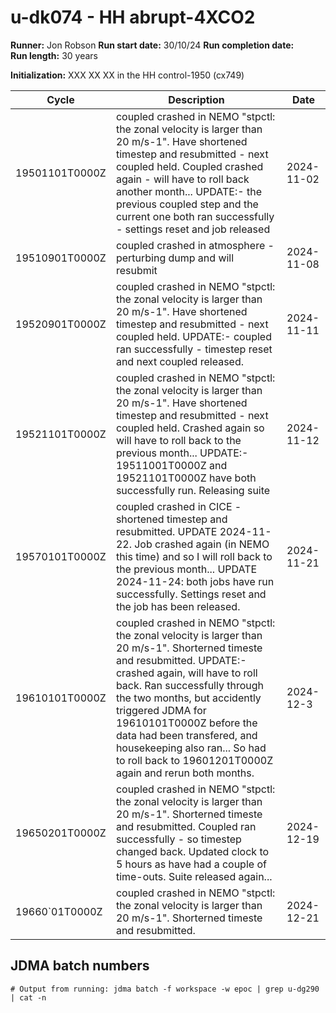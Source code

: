 # u-dk074 - HH abrupt-4XCO2

**Runner:** Jon Robson
**Run start date:** 30/10/24
**Run completion date:**  
**Run length:** 30 years  

**Initialization:** XXX XX XX in the HH control-1950 (cx749)

| Cycle | Description | Date |
| --- | --- | --- |
| 19501101T0000Z | coupled crashed in NEMO "stpctl: the zonal velocity is larger than 20 m/s-1". Have shortened timestep and resubmitted - next coupled held. Coupled crashed again - will have to roll back another month... UPDATE:- the previous coupled step and the current one both ran successfully - settings reset and job released | 2024-11-02 |
| 19510901T0000Z | coupled crashed in atmosphere - perturbing dump and will resubmit | 2024-11-08 |
| 19520901T0000Z | coupled crashed in NEMO "stpctl: the zonal velocity is larger than 20 m/s-1". Have shortened timestep and resubmitted - next coupled held. UPDATE:- coupled ran successfully - timestep reset and next coupled released. | 2024-11-11 |
| 19521101T0000Z | coupled crashed in NEMO "stpctl: the zonal velocity is larger than 20 m/s-1". Have shortened timestep and resubmitted - next coupled held. Crashed again so will have to roll back to the previous month... UPDATE:- 19511001T0000Z and 19521101T0000Z have both successfully run. Releasing suite | 2024-11-12 |
| 19570101T0000Z | coupled crashed in CICE - shortened timestep and resubmitted. UPDATE 2024-11-22. Job crashed again (in NEMO this time) and so I will roll back to the previous month... UPDATE 2024-11-24: both jobs have run successfully. Settings reset and the job has been released. | 2024-11-21 |
| 19610101T0000Z | coupled crashed in NEMO "stpctl: the zonal velocity is larger than 20 m/s-1". Shorterned timeste and resubmitted. UPDATE:- crashed again, will have to roll back. Ran successfully through the two months, but accidently triggered JDMA for 19610101T0000Z before the data had been transfered, and housekeeping also ran... So had to roll back to 19601201T0000Z again and rerun both months.| 2024-12-3 |
| 19650201T0000Z | coupled crashed in NEMO "stpctl: the zonal velocity is larger than 20 m/s-1". Shorterned timeste and resubmitted. Coupled ran successfully - so timestep changed back. Updated clock to 5 hours as have had a couple of time-outs. Suite released again... | 2024-12-19 |
| 19660`01T0000Z | coupled crashed in NEMO "stpctl: the zonal velocity is larger than 20 m/s-1". Shorterned timeste and resubmitted. | 2024-12-21 |






 


## JDMA batch numbers
```
# Output from running: jdma batch -f workspace -w epoc | grep u-dg290 | cat -n

```
